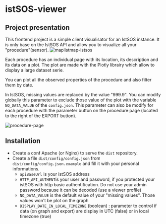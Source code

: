 # istSOS-viewer


## Project presentation

This frontend project is a simple client visualisator for an IstSOS instance. It is only base on the IstSOS API and allow you to visualize all your "procedure"(sensor).
![maplistmap-istsos](https://user-images.githubusercontent.com/15265745/224707040-d16d3ec3-8c54-43c0-830d-0bcfe35ce4c0.png)

Each procedure has an individual page with its location, its description and its data on a plot. The plot are made with the Plotly librairy which allow to display a large dataset serie.

You can plot all the observed properties of the procedure and also filter them by date. 

In IstSOS, missing values are replaced by the value "999.9". You can modify globally this parameter to exclude those value of the plot with the variable `NO_DATA_VALUE` of the `config.json`. This parameter can also be modify for each procedure with the parameter button on the procedure page (located to the right of the EXPORT button).

![procedure-page](https://user-images.githubusercontent.com/15265745/224707301-dd446125-6f1d-4c0e-951d-2ad91fcf5675.png)



## Installation

- Create a conf Apache (or Nginx) to serve the `dist` repository.
- Create a file `dist/config/config.json` from `dist/config/config.json.example` and fill it with your personal informations.
  - `apiBaseUrl` is your istSOS address
  - `HTTP_API_AUTHENT`is your user and password, if you protected your istSOS with http basic authentification. Do not use your admin password because it can be decoded (use a viewer profile)
  - `NO_DATA_VALUE` is the default value of your "missing values". Those values won't be plot on the graph
  - `DISPLAY_DATE_IN_LOCAL_TIMEZONE` (boolean) : parameter to control if data (on graph and export) are display in UTC (false) or in local timezone (true)
